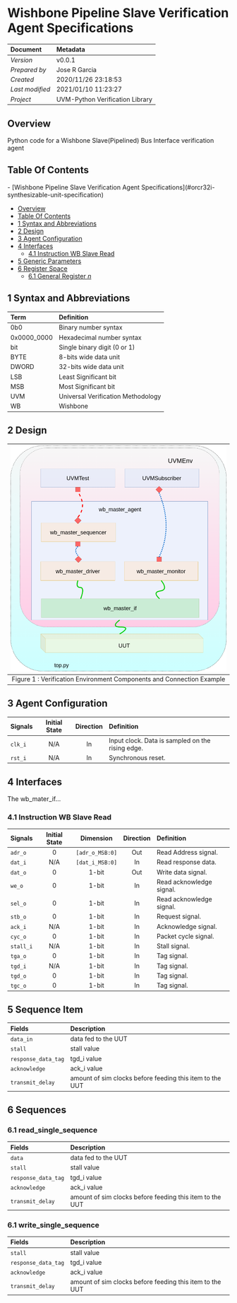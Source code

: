 # Wishbone Pipeline Slave Verification Agent Specifications

Document        | Metadata
:-------------- | :------------------
_Version_       | v0.0.1
_Prepared by_   | Jose R Garcia
_Created_       | 2020/11/26 23:18:53
_Last modified_ | 2021/01/10 11:23:27
_Project_       | UVM-Python Verification Library

## Overview

Python code for a Wishbone Slave(Pipelined) Bus Interface verification agent

## Table Of Contents

<!-- TOC depthFrom:1 depthTo:6 withLinks:1 updateOnSave:1 orderedList:0 --> - [Wishbone Pipeline Slave Verification Agent Specifications](#orcr32i-synthesizable-unit-specification)
  - [Overview](#overview)
  - [Table Of Contents](#table-of-contents)
  - [1 Syntax and Abbreviations](#1-syntax-and-abbreviations)
  - [2 Design](#2-design)
  - [3 Agent Configuration](#3-agent-configuration)
  - [4 Interfaces](#4-interfaces)
    - [4.1 Instruction WB Slave Read](#41-instruction-WB-Slave-read)
  - [5 Generic Parameters](#5-generic-parameters)
  - [6 Register Space](#6-register-space)
    - [6.1 General Register _n_](#61-general-register-n)<!-- /TOC -->

 ## 1 Syntax and Abbreviations

Term        | Definition
:---------- | :---------------------------------
0b0         | Binary number syntax
0x0000_0000 | Hexadecimal number syntax
bit         | Single binary digit (0 or 1)
BYTE        | 8-bits wide data unit
DWORD       | 32-bits wide data unit
LSB         | Least Significant bit
MSB         | Most Significant bit
UVM         | Universal Verification Methodology
WB          | Wishbone


## 2 Design



|               ![Pipeline](Agent.png)
| :----------------------------------------------------:
| Figure 1 : Verification Environment Components and Connection Example

## 3 Agent Configuration

Signals | Initial State | Direction | Definition
:------ | :-----------: | :-------: | :--------------------------------------------------------------------
`clk_i` |      N/A      |    In     | Input clock. Data is sampled on the rising edge.
`rst_i` |      N/A      |    In     | Synchronous reset.
## 4 Interfaces

The wb_mater_if...

### 4.1 Instruction WB Slave Read

Signals  | Initial State | Dimension | Direction | Definition
:------- | :-----------: | :-------: | :-------: | :-----------------------
`adr_o`  |      0  | `[adr_o_MSB:0]`  |    Out    | Read Address signal.
`dat_i`  |      N/A      | `[dat_i_MSB:0]`  |    In     | Read response data.
`dat_o`  |      0      |   1-bit   |    Out    | Write data signal.
`we_o`   |      0      |   1-bit   |    In     | Read acknowledge signal.
`sel_o`  |      0        |   1-bit   |    In     | Read acknowledge signal.
`stb_o`  |      0        |   1-bit   |    In     | Request signal.
`ack_i`  |      N/A      |   1-bit   |    In     | Acknowledge signal.
`cyc_o`  |      0        |   1-bit   |    In     | Packet cycle signal.
`stall_i`  |      N/A    |   1-bit   |    In     | Stall signal.
`tga_o`  |      0        |   1-bit   |    In     | Tag signal.
`tgd_i`  |      N/A      |   1-bit   |    In     | Tag signal.
`tgd_o`  |      0        |   1-bit   |    In     | Tag signal.
`tgc_o`  |      0        |   1-bit   |    In     | Tag signal.


## 5 Sequence Item

Fields                  | Description
:---------------------- | :---------------------------------------------------
`data_in`               | data fed to the UUT
`stall`                 | stall value
`response_data_tag`     | tgd_i value
`acknowledge`           | ack_i value
`transmit_delay`        | amount of sim clocks before feeding this item to the UUT

## 6 Sequences

### 6.1 read_single_sequence

Fields                  | Description
:---------------------- | :---------------------------------------------------
`data`                  | data fed to the UUT
`stall`                 | stall value
`response_data_tag`     | tgd_i value
`acknowledge`           | ack_i value
`transmit_delay`        | amount of sim clocks before feeding this item to the UUT

### 6.1 write_single_sequence

Fields                  | Description
:---------------------- | :---------------------------------------------------
`stall`                 | stall value
`response_data_tag`     | tgd_i value
`acknowledge`           | ack_i value
`transmit_delay`        | amount of sim clocks before feeding this item to the UUT


